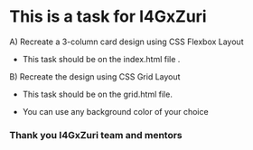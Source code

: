 # This is a task for I4GxZuri

A) Recreate a 3-column card design using CSS Flexbox Layout
- This task should be on the index.html file .
 
B) Recreate the design using CSS Grid Layout  

- This task should be on the grid.html file.

- You can use any background color of your choice

### Thank you I4GxZuri team and mentors